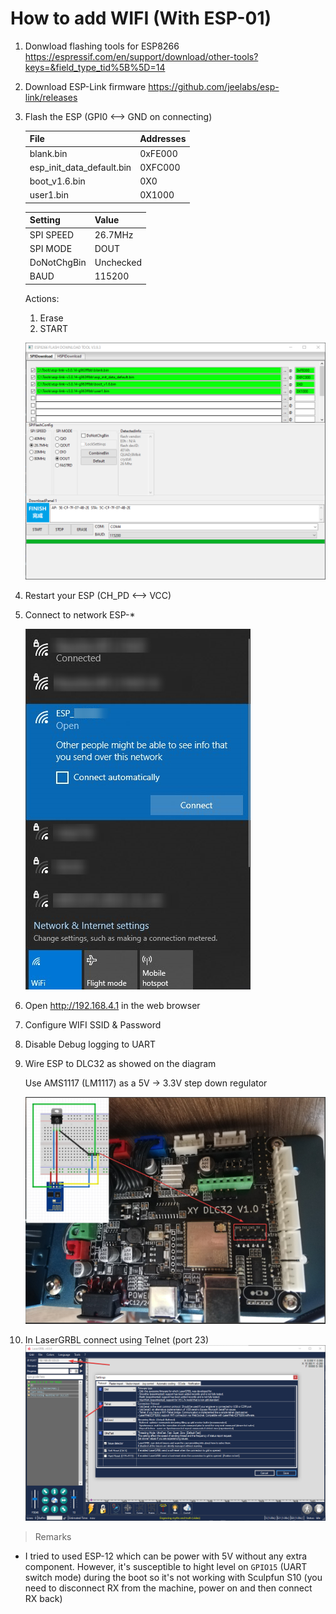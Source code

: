 # How to add WIFI (With ESP-01)

1. Donwload flashing tools for ESP8266
    https://espressif.com/en/support/download/other-tools?keys=&field_type_tid%5B%5D=14
2. Download ESP-Link firmware 
    https://github.com/jeelabs/esp-link/releases
3. Flash the ESP (GPI0 <--> GND on connecting)

    |File |Addresses|
    |-----|---------|
    |blank.bin | 0xFE000|
    |esp_init_data_default.bin | 0XFC000|
    |boot_v1.6.bin | 0X0 |
    |user1.bin | 0X1000 |

    |Setting | Value|
    |-----|---------|
    |SPI SPEED | 26.7MHz|
    |SPI MODE | DOUT|
    |DoNotChgBin | Unchecked |
    |BAUD | 115200 |

    Actions:
    1) Erase
    2) START

    ![](flashing.png)
4) Restart your ESP (CH_PD <--> VCC)
5) Connect to network ESP-*
    
    ![](network.png)
6) Open http://192.168.4.1 in the web browser
7) Configure WIFI SSID & Password
8) Disable Debug logging to UART
9) Wire ESP to DLC32 as showed on the diagram 

    Use AMS1117 (LM1117) as a 5V -> 3.3V step down regulator

    ![](wiring.jpg)

10) In LaserGRBL connect using Telnet (port 23)
    ![](laserGRBL.png)
    


> Remarks
 - I tried to used ESP-12 which can be power with 5V without any extra component. However, it's susceptible to hight level on `GPIO15` (UART switch mode)  during the boot so it's not working with Sculpfun S10 (you need to disconnect RX from the machine, power on and then connect RX back)
    
    

